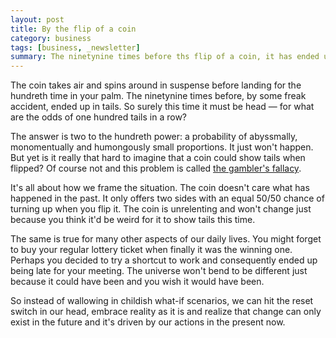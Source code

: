 ```yaml
---
layout: post
title: By the flip of a coin
category: business
tags: [business, _newsletter]
summary: The ninetynine times before ths flip of a coin, it has ended up in tails — what are the odds of one hundred in a row?
---
```

The coin takes air and spins around in suspense before landing for the hundreth time in your palm. The ninetynine times before, by some freak accident, ended up in tails. So surely this time it must be head — for what are the odds of one hundred tails in a row?

The answer is two to the hundreth power: a probability of abyssmally, monomentually and humongously small proportions. It just won't happen. But yet is it really that hard to imagine that a coin could show tails when flipped? Of course not and this problem is called [the gambler's fallacy](http://en.wikipedia.org/wiki/Gambler's_fallacy).

It's all about how we frame the situation. The coin doesn't care what has happened in the past. It only offers two sides with an equal 50/50 chance of turning up when you flip it. The coin is unrelenting and won't change just because you think it'd be weird for it to show tails this time.

The same is true for many other aspects of our daily lives. You might forget to buy your regular lottery ticket when finally it was the winning one. Perhaps you decided to try a shortcut to work and consequently ended up being late for your meeting. The universe won't bend to be different just because it could have been and you wish it would have been.

So instead of wallowing in childish what-if scenarios, we can hit the reset switch in our head, embrace reality as it is and realize that change can only exist in the future and it's driven by our actions in the present now.
